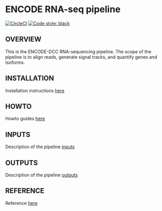 ENCODE RNA-seq pipeline
=================================================
[![CircleCI](https://circleci.com/gh/ENCODE-DCC/rna-seq-pipeline.svg?style=svg)](https://circleci.com/gh/ENCODE-DCC/rna-seq-pipeline)
[![Code style: black](https://img.shields.io/badge/code%20style-black-000000.svg)](https://github.com/psf/black)

OVERVIEW
------------
This is the ENCODE-DCC RNA-sequencing pipeline. The scope of the pipeline is to align reads, generate signal tracks, and quantify genes and isoforms.

INSTALLATION
-------------
Installation instructions [here](docs/installation.md)

HOWTO
------
Howto guides [here](docs/howto.md)

INPUTS
--------
Description of the pipeline [inputs](docs/reference.md#inputs)

OUTPUTS
--------
Description of the pipeline [outputs](docs/reference.md#outputs)

REFERENCE
----------
Reference [here](docs/reference.md)
